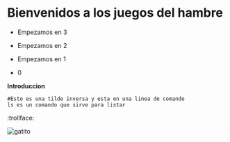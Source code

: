 # Bienvenidos a los juegos del hambre
* Empezamos en 3
+ Empezamos en 2
- Empezamos en 1
* 0


**Introduccion**

```
#Esto es una tilde inversa y esta en una linea de comando
ls es un comando que sirve para listar
```

:trollface:

![gatito](https://purina.com.ec/sites/default/files/styles/webp/public/2022-10/Que_debes_saber_antes_de_adoptar_un_gatito.jpg.webp?itok=SJCC2jLm)
